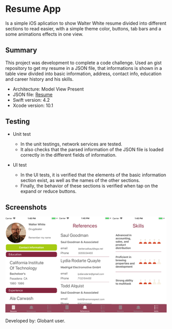 # Resume App

Is a simple iOS aplication to show Walter White resume divided into different sections to read easier, with a simple theme color, buttons, tab bars and a some animations effects in one view.

## Summary

This project was development to complete a code challenge. Used an gist repository to get my resume in a JSON file, that informations is shown in a table view divided into basic information, address, contact info, education and career history and his skills.

*	Architecture: Model View Present
* JSON file: [Resume](https://gist.githubusercontent.com/globantUser/fb6eef6712f810ce58b0bdffd7f97ffe/raw)
* Swift version: 4.2
* Xcode version: 10.1

## Testing

+ Unit test
	+ In the unit testings, network services are tested. 
	+ It also checks that the parsed information of the JSON file is loaded correctly in the different fields of information.

+ UI test
	+ In the UI tests, it is verified that the elements of the basic information section exist, as well as the names of the other sections.
	+ Finally, the behavior of these sections is verified when tap on the expand or reduce buttons.

## Screenshots

![Main view](./img/screenshots.png)

Developed by: Globant user.
